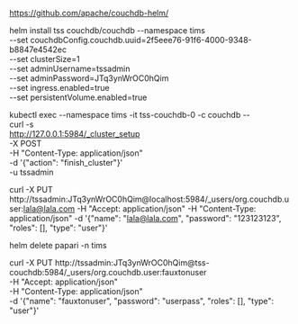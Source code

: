 https://github.com/apache/couchdb-helm/

helm install tss couchdb/couchdb --namespace tims\
    --set couchdbConfig.couchdb.uuid=2f5eee76-91f6-4000-9348-b8847e4542ec \
    --set clusterSize=1 \
    --set adminUsername=tssadmin \
    --set adminPassword=JTq3ynWrOC0hQim \
    --set ingress.enabled=true \
    --set persistentVolume.enabled=true
    
kubectl exec --namespace tims -it tss-couchdb-0 -c couchdb -- \
    curl -s \
    http://127.0.0.1:5984/_cluster_setup \
    -X POST \
    -H "Content-Type: application/json" \
    -d '{"action": "finish_cluster"}' \
    -u tssadmin
    
curl -X PUT http://tssadmin:JTq3ynWrOC0hQim@localhost:5984/_users/org.couchdb.user:lala@lala.com      -H "Accept: application/json"      -H "Content-Type: application/json"      -d '{"name": "lala@lala.com", "password": "123123123", "roles": [], "type": "user"}'


helm delete papari -n tims




curl -X PUT http://tssadmin:JTq3ynWrOC0hQim@tss-couchdb:5984/_users/org.couchdb.user:fauxtonuser \
-H "Accept: application/json" \
-H "Content-Type: application/json" \
-d '{"name": "fauxtonuser", "password": "userpass", "roles": [], "type": "user"}'
